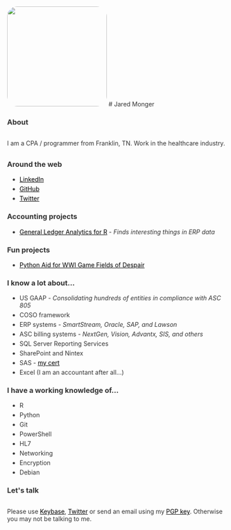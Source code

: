 <title>Jared Monger</title>
<style>
  body          { margin:40px; color:#333; }
  a, a:visited  { color: black; text-decoration:underline}
  code          {background-color: #f8f8f8; padding:5px;}
  li            { margin:5px; }
  p             {margin:30px 0;}
  .img-rounded  {border-radius: 10%;}
</style>

<img class="img-rounded" height="230" src="https://avatars3.githubusercontent.com/u/27711028?v=3&amp;s=460" width="230">
# Jared Monger  

### About
I am a CPA / programmer from Franklin, TN. Work in the healthcare industry.

### Around the web
- [LinkedIn](https://www.linkedin.com/in/jaredmonger/) 
- [GitHub](https://github.com/jaredmo) 
- [Twitter](https://twitter.com/jmonger)  

### Accounting projects
- [General Ledger Analytics for R](https://github.com/jaredmo/glar) - *Finds interesting things in ERP data*   

### Fun projects
- [Python Aid for WWI Game Fields of Despair](https://gist.github.com/jaredmo/207c96158ad66dceedd3c6aece715e1f)

### I know a lot about...
- US GAAP - *Consolidating hundreds of entities in compliance with ASC 805*
- COSO framework
- ERP systems - *SmartStream, Oracle, SAP, and Lawson*
- ASC billing systems - *NextGen, Vision, Advantx, SIS, and others*
- SQL Server Reporting Services 
- SharePoint and Nintex
- SAS - [my cert](https://www.youracclaim.com/badges/47f05ac8-2804-46b0-b52b-30309d42fb80/) 
- Excel (I am an accountant after all...)  

### I have a working knowledge of...
- R 
- Python
- Git
- PowerShell
- HL7
- Networking
- Encryption
- Debian  

### Let's talk
Please use [Keybase](https://keybase.io/jmonger), [Twitter](https://twitter.com/jmonger) or send an email using my [PGP key](https://pgp.mit.edu/pks/lookup?search=0x55D5D91A&op=index&fingerprint=on). Otherwise you may not be talking to me.